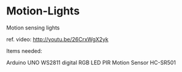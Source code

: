 Motion-Lights
=============

Motion sensing lights

ref. video: http://youtu.be/26CrxWgX2yk

Items needed:

Arduino UNO
WS2811 digital RGB LED
PIR Motion Sensor HC-SR501
